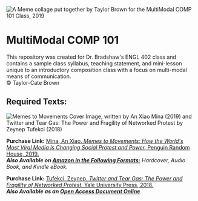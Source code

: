 ![A Meme collage put together by Taylor Brown for the MultiModal COMP 101 Class, 2019](https://raw.githubusercontent.com/taylorcate/MultiModal_COMP101/master/MemeCollage_MultiModalCOMP101.png)

# MultiModal COMP 101
This repository was created for Dr. Bradshaw's ENGL 402 class and contains a sample class syllabus, teaching statement, and mini-lesson unique to an introductory composition class with a focus on multi-modal means of communication.   
© Taylor-Cate Brown 

## Required Texts: 
![Memes to Movements Cover Image, written by An Xiao Mina (2019) and Twitter and Tear Gas: The Power and Fragility of Networked Protest by Zeynep Tufekci (2018)](https://raw.githubusercontent.com/taylorcate/MultiModal_COMP101/master/RequiredTexts_Readme_pic.png)  

**Purchase Link:** [Mina, An Xiao. _Memes to Movements: How the World's Most Viral Media is Changing Social Protest and Power._ Penguin Random House, 2019.](https://www.penguinrandomhouse.com/books/567159/memes-to-movements-by-an-xiao-mina/9780807056585/)  
_**Also Available on [Amazon in the Following Formats:](https://www.amazon.com/Memes-Movements-Worlds-Changing-Protest-ebook/dp/B07C6H7BYH)** Hardcover, Audio Book, and Kindle eBook._


**Purchase Link:** [Tufekci, Zeynep. _Twitter and Tear Gas: The Power and Fragility of Networked Protest._ Yale University Press, 2018.](https://www.amazon.com/Twitter-Tear-Gas-Fragility-Networked/dp/0300215126/?tag=twitterandtea-20)  
_**Also Available as an [Open Access Document Online](https://www.twitterandteargas.org/downloads/twitter-and-tear-gas-by-zeynep-tufekci.pdf)**_

